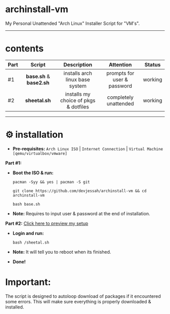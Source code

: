# archinstall-vm
My Personal Unattended "Arch Linux" Installer Script for "VM's".

---

# contents


| Part | Script | Description | Attention | Status |
:-- | :--: | :--: | :--: | :--: |
#1 | **base.sh** & **base2.sh** | installs arch linux base system  |prompts for user & password | working |
#2 | **sheetal.sh** | installs my choice of pkgs & dotfiles | completely unattended | working |

 ---
# ⚙️ installation

 - **Pre-requisites:**
`Arch Linux ISO` | `Internet Connection` | `Virtual Machine [qemu/virtualbox/vmware]` 

**Part #1:** 
 - **Boot the ISO & run:**

    `pacman -Syy && yes | pacman -S git`

    `git clone https://github.com/devjessah/archinstall-vm && cd archinstall-vm`
    
    `bash base.sh`
    
 - **Note:** Requires to input user & password at the end of installation.
    
**Part #2:** [Click here to preview my setup](https://github.com/devjessah/dotfiles)

 - **Login and run:**
 
    `bash /sheetal.sh`
 
 - **Note:** It will tell you to reboot when its finished.   
 
 - **Done!**
 
# Important:
 The script is designed to autoloop download of packages if it encountered some errors. This will make sure everything is properly downloaded & installed.
 
